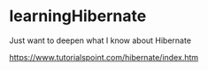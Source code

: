 # learningHibernate
Just want to deepen what I know about  Hibernate 

https://www.tutorialspoint.com/hibernate/index.htm
